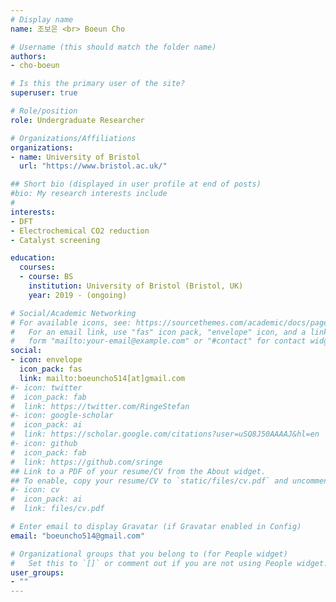 ```yaml
---
# Display name
name: 조보은 <br> Boeun Cho

# Username (this should match the folder name)
authors:
- cho-boeun

# Is this the primary user of the site?
superuser: true

# Role/position
role: Undergraduate Researcher

# Organizations/Affiliations
organizations:
- name: University of Bristol
  url: "https://www.bristol.ac.uk/"

## Short bio (displayed in user profile at end of posts)
#bio: My research interests include 
#
interests:
- DFT
- Electrochemical CO2 reduction
- Catalyst screening

education:
  courses:
  - course: BS
    institution: University of Bristol (Bristol, UK)
    year: 2019 - (ongoing)

# Social/Academic Networking
# For available icons, see: https://sourcethemes.com/academic/docs/page-builder/#icons
#   For an email link, use "fas" icon pack, "envelope" icon, and a link in the
#   form "mailto:your-email@example.com" or "#contact" for contact widget.
social:
- icon: envelope
  icon_pack: fas
  link: mailto:boeuncho514[at]gmail.com
#- icon: twitter
#  icon_pack: fab
#  link: https://twitter.com/RingeStefan
#- icon: google-scholar
#  icon_pack: ai
#  link: https://scholar.google.com/citations?user=uSQ8J50AAAAJ&hl=en
#- icon: github
#  icon_pack: fab
#  link: https://github.com/sringe
## Link to a PDF of your resume/CV from the About widget.
## To enable, copy your resume/CV to `static/files/cv.pdf` and uncomment the lines below.
#- icon: cv
#  icon_pack: ai
#  link: files/cv.pdf

# Enter email to display Gravatar (if Gravatar enabled in Config)
email: "boeuncho514@gmail.com"

# Organizational groups that you belong to (for People widget)
#   Set this to `[]` or comment out if you are not using People widget.
user_groups:
- ""
---
```



